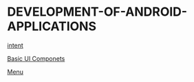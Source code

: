 # DEVELOPMENT-OF-ANDROID-APPLICATIONS

[intent](https://github.com/rizwansoaib/Android_Intents)

[Basic UI Componets](https://github.com/rizwansoaib/Android_basic_ui_components)


[Menu](https://github.com/rizwansoaib/Android_menu)
